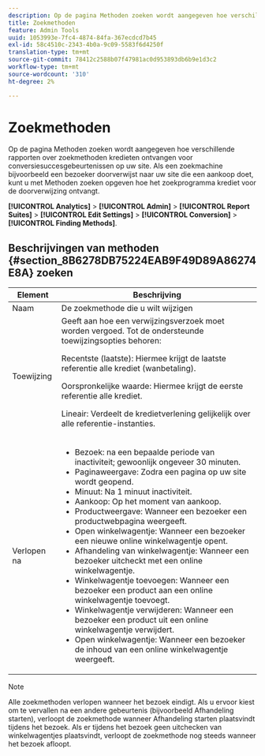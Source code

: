 ```yaml
---
description: Op de pagina Methoden zoeken wordt aangegeven hoe verschillende rapporten over zoekmethoden kredieten ontvangen voor conversiesuccesgebeurtenissen op uw site. Als een zoekmachine bijvoorbeeld een bezoeker doorverwijst naar uw site die een aankoop doet, kunt u met Methoden zoeken opgeven hoe het zoekprogramma krediet voor de doorverwijzing ontvangt.
title: Zoekmethoden
feature: Admin Tools
uuid: 1053993e-7fc4-4874-84fa-367ecdcd7b45
exl-id: 58c4510c-2343-4b0a-9c09-5583f6d4250f
translation-type: tm+mt
source-git-commit: 78412c2588b07f47981ac0d953893db6b9e1d3c2
workflow-type: tm+mt
source-wordcount: '310'
ht-degree: 2%

---
```


# Zoekmethoden

Op de pagina Methoden zoeken wordt aangegeven hoe verschillende rapporten over zoekmethoden kredieten ontvangen voor conversiesuccesgebeurtenissen op uw site. Als een zoekmachine bijvoorbeeld een bezoeker doorverwijst naar uw site die een aankoop doet, kunt u met Methoden zoeken opgeven hoe het zoekprogramma krediet voor de doorverwijzing ontvangt.

**[!UICONTROL Analytics]** >  **[!UICONTROL Admin]** >  **[!UICONTROL Report Suites]** >  **[!UICONTROL Edit Settings]** >  **[!UICONTROL Conversion]** >  **[!UICONTROL Finding Methods]**.

## Beschrijvingen van methoden {#section_8B6278DB75224EAB9F49D89A86274E8A} zoeken

<table id="table_8ABC1C9BD63F419082E4C4C69E401526"> 
 <thead> 
  <tr> 
   <th colname="col1" class="entry"> Element </th> 
   <th colname="col2" class="entry"> Beschrijving </th> 
  </tr> 
 </thead>
 <tbody> 
  <tr> 
   <td colname="col1"> Naam </td> 
   <td colname="col2"> De zoekmethode die u wilt wijzigen </td> 
  </tr> 
  <tr> 
   <td colname="col1"> Toewijzing </td> 
   <td colname="col2"> Geeft aan hoe een verwijzingsverzoek moet worden vergoed. Tot de ondersteunde toewijzingsopties behoren: <p> <span class="uicontrol"> Recentste (laatste):  </span> Hiermee krijgt de laatste referentie alle krediet (wanbetaling). </p> <p> <span class="uicontrol"> Oorspronkelijke waarde:  </span> Hiermee krijgt de eerste referentie alle krediet. </p> <p> <span class="uicontrol"> Lineair:  </span>Verdeelt de kredietverlening gelijkelijk over alle referentie-instanties. </p> </td> 
  </tr> 
  <tr> 
   <td colname="col1"> Verlopen na </td> 
   <td colname="col2"> 
    <ul id="ul_95EB224CAD164E9997B148E08AFA5F9B"> 
     <li id="li_C240460C21E14AA498D2EA62B9354710"> <span class="uicontrol"> Bezoek:  </span> na een bepaalde periode van inactiviteit; gewoonlijk ongeveer 30 minuten. </li> 
     <li id="li_A3AE5438919E44B68DF99BEEA60C44EE"> <span class="uicontrol"> Paginaweergave:  </span> Zodra een pagina op uw site wordt geopend. </li> 
     <li id="li_D5E20FEF313E4C5B99E7097CA175761A"> <span class="uicontrol"> Minuut:  </span> Na 1 minuut inactiviteit. </li> 
     <li id="li_7315AA3EDDBB47A2BEA3C173881378A1"> <span class="uicontrol"> Aankoop:  </span> Op het moment van aankoop. </li> 
     <li id="li_C0CF07581654472C9C9EC944E6F18164"> <span class="uicontrol"> Productweergave:  </span> Wanneer een bezoeker een productwebpagina weergeeft. </li> 
     <li id="li_A1B04065150B407491D2EC78EC0DBDF5"> <span class="uicontrol"> Open winkelwagentje:  </span> Wanneer een bezoeker een nieuwe online winkelwagentje opent. </li> 
     <li id="li_2AA50C6B9CB14500B67909CDF2AA700C"> <span class="uicontrol"> Afhandeling van winkelwagentje:  </span> Wanneer een bezoeker uitcheckt met een online winkelwagentje. </li> 
     <li id="li_F58CE6FB8DCE4BE4927FFCB35A6D8E31"> <span class="uicontrol"> Winkelwagentje toevoegen:  </span> Wanneer een bezoeker een product aan een online winkelwagentje toevoegt. </li> 
     <li id="li_AD7C846F46604FC48E0919ACB7515E14"> <span class="uicontrol"> Winkelwagentje verwijderen:  </span> Wanneer een bezoeker een product uit een online winkelwagentje verwijdert. </li> 
     <li id="li_EB66E0563F564C9F985BE922DABD0A56"> <span class="uicontrol"> Open winkelwagentje:  </span> Wanneer een bezoeker de inhoud van een online winkelwagentje weergeeft. </li> 
    </ul> </td> 
  </tr> 
 </tbody> 
</table>

>[!NOTE]
>
>Alle zoekmethoden verlopen wanneer het bezoek eindigt. Als u ervoor kiest om te vervallen na een andere gebeurtenis (bijvoorbeeld Afhandeling starten), verloopt de zoekmethode wanneer Afhandeling starten plaatsvindt tijdens het bezoek. Als er tijdens het bezoek geen uitchecken van winkelwagentjes plaatsvindt, verloopt de zoekmethode nog steeds wanneer het bezoek afloopt.
